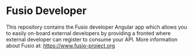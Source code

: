 
# Fusio Developer

This repository contains the Fusio developer Angular app which allows you to easily on-board
external developers by providing a fronted where external developer can register to consume
your API. More information about Fusio at:
https://www.fusio-project.org
